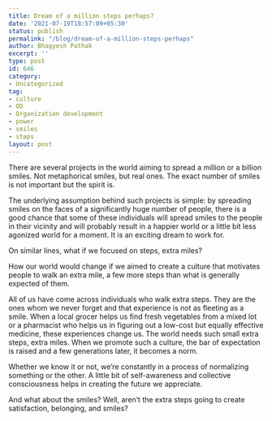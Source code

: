 ```yaml
---
title: Dream of a million steps perhaps?
date: '2021-07-19T18:57:09+05:30'
status: publish
permalink: "/blog/dream-of-a-million-steps-perhaps"
author: Bhagyesh Pathak
excerpt: ''
type: post
id: 646
category:
- Uncategorized
tag:
- culture
- OD
- Organization development
- power
- smiles
- steps
layout: post
---
```


There are several projects in the world aiming to spread a million or a billion smiles. Not metaphorical smiles, but real ones. The exact number of smiles is not important but the spirit is.

The underlying assumption behind such projects is simple: by spreading smiles on the faces of a significantly huge number of people, there is a good chance that some of these individuals will spread smiles to the people in their vicinity and will probably result in a happier world or a little bit less agonized world for a moment. It is an exciting dream to work for.

On similar lines, what if we focused on steps, extra miles?

How our world would change if we aimed to create a culture that motivates people to walk an extra mile, a few more steps than what is generally expected of them.

All of us have come across individuals who walk extra steps. They are the ones whom we never forget and that experience is not as fleeting as a smile. When a local grocer helps us find fresh vegetables from a mixed lot or a pharmacist who helps us in figuring out a low-cost but equally effective medicine, these experiences change us. The world needs such small extra steps, extra miles. When we promote such a culture, the bar of expectation is raised and a few generations later, it becomes a norm.

Whether we know it or not, we’re constantly in a process of normalizing something or the other. A little bit of self-awareness and collective consciousness helps in creating the future we appreciate.

And what about the smiles? Well, aren’t the extra steps going to create satisfaction, belonging, and smiles?